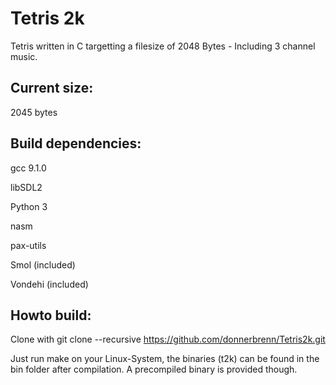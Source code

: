 # Tetris 2k

Tetris written in C targetting a filesize of 2048 Bytes - Including 3 channel music.


## Current size: 

2045 bytes


## Build dependencies:
gcc 9.1.0

libSDL2

Python 3

nasm

pax-utils

Smol (included)

Vondehi (included)

## Howto build:
Clone with 
git clone --recursive https://github.com/donnerbrenn/Tetris2k.git

Just run make on your Linux-System, the binaries (t2k) can be found in the bin folder after compilation. A precompiled binary is provided though.
